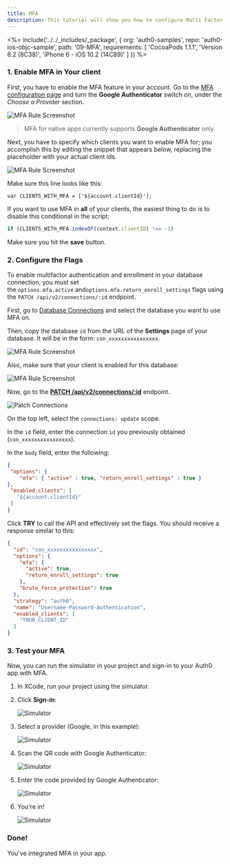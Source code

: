 ```yaml
---
title: MFA
description: This tutorial will show you how to configure Multi Factor Authentication (MFA) via Google Authenticator in your app.
---
```


<%= include('../../_includes/_package', {
  org: 'auth0-samples',
  repo: 'auth0-ios-objc-sample',
  path: '09-MFA',
  requirements: [
    'CocoaPods 1.1.1',
    'Version 8.2 (8C38)',
    'iPhone 6 - iOS 10.2 (14C89)'
  ]
}) %>

### 1. Enable MFA in Your client

First, you have to enable the MFA feature in your account. Go to the [MFA configuration page](${manage_url}/#/multifactor) and turn the  **Google Authenticator** switch on, under the *Choose a Provider* section.

![MFA Rule Screenshot](/media/articles/mfa/mfa-native/mfa-native-01.png)

> MFA for native apps currently supports **Google Authenticator** only.

Next, you have to specify which clients you want to enable MFA for; you accomplish this by editing the snippet that appears below, replacing the placeholder with your actual client ids.

![MFA Rule Screenshot](/media/articles/mfa/mfa-native/mfa-native-02.png)

Make sure this line looks like this:

```
var CLIENTS_WITH_MFA = ['${account.clientId}'];
```

If you want to use MFA in **all** of your clients, the easiest thing to do is to disable this conditional in the script:

```javascript
if (CLIENTS_WITH_MFA.indexOf(context.clientID) !== -1)
```

Make sure you hit the **save** button.

### 2. Configure the Flags

To enable multifactor authentication and enrollment in your database connection, you must set the `options.mfa.active` and`options.mfa.return_enroll_settings` flags using the `PATCH /api/v2/connections/:id` endpoint.

First, go to [Database Connections]({$manage_url}/#/connections/database) and select the database you want to use MFA on.

Then, copy the database `id` from the URL of the **Settings** page of your database. It will be in the form: `con_xxxxxxxxxxxxxxxx`.

![MFA Rule Screenshot](/media/articles/mfa/mfa-native/mfa-native-03.png)

Also, make sure that your client is enabled for this database:

![MFA Rule Screenshot](/media/articles/mfa/mfa-native/mfa-native-04.png)

Now, go to the [**PATCH /api/v2/connections/:id**](/api/management/v2#!/Connections/patch_connections_by_id) endpoint.

![Patch Connections](/media/articles/mfa/mfa-native/mfa-native-05.png)

On the top left, select the `connections: update` scope.

In the `id` field, enter the connection `id` you previously obtained (`con_xxxxxxxxxxxxxxxx`).

In the `body` field, enter the following:

```json
{
 "options": {
    "mfa": { "active" : true, "return_enroll_settings" : true }
},
 "enabled_clients": [
   "${account.clientId}"
 ]
}
```

Click **TRY** to call the API and effectively set the flags. You should receive a response similar to this:

```json
{
  "id": "con_xxxxxxxxxxxxxxxx",
  "options": {
    "mfa": {
      "active": true,
      "return_enroll_settings": true
    },
    "brute_force_protection": true
  },
  "strategy": "auth0",
  "name": "Username-Password-Authentication",
  "enabled_clients": [
    "YOUR_CLIENT_ID"
  ]
}
```

### 3. Test your MFA

Now, you can run the simulator in your project and sign-in to your Auth0 app with MFA.

1. In XCode, run your project using the simulator.

2. Click **Sign-in**:

    ![Simulator](/media/articles/mfa/mfa-native/mfa-native-06.png)

3. Select a provider (Google, in this example):

    ![Simulator](/media/articles/mfa/mfa-native/mfa-native-07.png)

4. Scan the QR code with Google Authenticator:

    ![Simulator](/media/articles/mfa/mfa-native/mfa-native-08.png)

5. Enter the code provided by Google Authenticator:

    ![Simulator](/media/articles/mfa/mfa-native/mfa-native-09.png)

6. You're in!

    ![Simulator](/media/articles/mfa/mfa-native/mfa-native-10.png)

### Done!

You've integrated MFA in your app.
